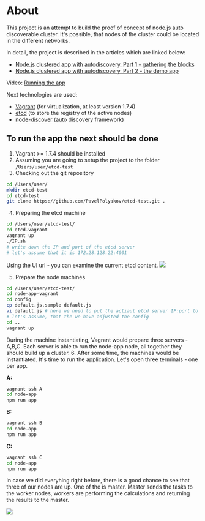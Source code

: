 # About

This project is an attempt to build the proof of concept of node.js auto discoverable cluster.
It's possible, that nodes of the cluster could be located in the different networks.

In detail, the project is described in the articles which are linked below:
- [Node.js clustered app with autodiscovery. Part 1 - gathering the blocks](http://pavelpolyakov.com/2016/01/17/node-js-clustered-app-with-autodiscovery-part-1-gathering-the-blocks/)
- [Node.js clustered app with autodiscovery. Part 2 - the demo app](http://pavelpolyakov.com/2016/01/17/node-js-clustered-app-with-autodiscovery-part-2-the-demo-app/)

Video: [Running the app](https://www.youtube.com/watch?v=fD4d_vr8lgs)


Next technologies are used:
* [Vagrant](https://www.vagrantup.com/) (for virtualization, at least version 1.7.4)
* [etcd](https://github.com/coreos/etcd) (to store the registry of the active nodes)
* [node-discover](https://github.com/wankdanker/node-discover) (auto discovery framework)

## To run the app the next should be done
1. Vagrant >= 1.7.4 should be installed
2. Assuming you are going to setup the project to the folder `/Users/user/etcd-test`
3. Checking out the git repository
 
 ```bash
cd /Users/user/
mkdir etcd-test 
cd etcd-test
git clone https://github.com/PavelPolyakov/etcd-test.git .
```
4. Preparing the etcd machine
 
 ```bash
cd /Users/user/etcd-test/
cd etcd-vagrant
vagrant up
./IP.sh
# write down the IP and port of the etcd server
# let's assume that it is 172.28.128.22:4001
```
 Using the UI url - you can examine the current etcd content.
 ![](http://i.imgur.com/67Qrh0U.png)
 
5. Prepare the node machines
 
 ```bash
cd /Users/user/etcd-test/
cd node-app-vagrant
cd config
cp default.js.sample default.js
vi default.js # here we need to put the actiaul etcd server IP:port to the etcd section of the config, instead of the example one
# let's assume, that the we have adjusted the config
cd ..
vagrant up
```
 During the machine instantiating, Vagrant would prepare three servers - A,B,C.
 Each server is able to run the node-app node, all together they should build up a cluster.
6. After some time, the machines would be instantiated. It's time to run the application.
 Let's open three terminals - one per app. 
 
 **A:**
 ```bash
vagrant ssh A
cd node-app
npm run app
```
 **B:**
 ```bash
vagrant ssh B
cd node-app
npm run app
```
 **C:**
 ```bash
vagrant ssh C
cd node-app 
npm run app
```
 In case we did everyhing right before, there is a good chance to see that three of our nodes are up. One of the is master.
 Master sends the tasks to the worker nodes, workers are performing the calculations and returning the results to the master.
 
 ![](http://i.imgur.com/vMyXaaT.png)
